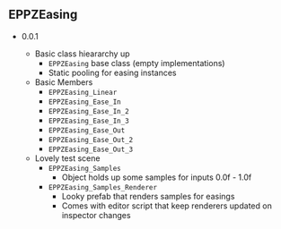 EPPZEasing
----------

* 0.0.1

	+ Basic class hieararchy up
		+ `EPPZEasing` base class (empty implementations)
		+ Static pooling for easing instances
	+ Basic Members
		+ `EPPZEasing_Linear`
		+ `EPPZEasing_Ease_In`		
		+ `EPPZEasing_Ease_In_2`		
		+ `EPPZEasing_Ease_In_3`		
		+ `EPPZEasing_Ease_Out`		
		+ `EPPZEasing_Ease_Out_2`		
		+ `EPPZEasing_Ease_Out_3`		
	+ Lovely test scene
		+ `EPPZEasing_Samples`
			+ Object holds up some samples for inputs 0.0f - 1.0f
		+ `EPPZEasing_Samples_Renderer`
			+ Looky prefab that renders samples for easings
			+ Comes with editor script that keep renderers updated on inspector changes
